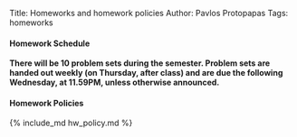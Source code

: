 Title: Homeworks and homework policies
Author: Pavlos Protopapas
Tags: homeworks

#### Homework Schedule

**There will be 10 problem sets during the semester. Problem sets are handed out weekly (on Thursday, after class) and are due the following Wednesday, at 11.59PM, unless otherwise announced.**

#### Homework Policies

{% include_md hw_policy.md %}